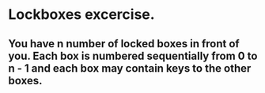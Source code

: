 # Lockboxes excercise.

## You have n number of locked boxes in front of you. Each box is numbered sequentially from 0 to n - 1 and each box may contain keys to the other boxes.

